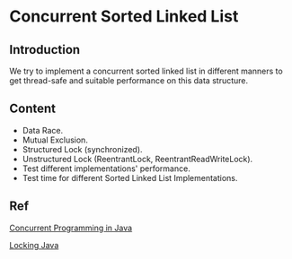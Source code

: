 # Concurrent Sorted Linked List

## Introduction
 We try to implement a concurrent sorted linked list in different manners to get thread-safe and suitable performance on this data structure.  

## Content
* Data Race.
* Mutual Exclusion.
* Structured Lock (synchronized).
* Unstructured Lock (ReentrantLock, ReentrantReadWriteLock).
* Test different implementations' performance.
* Test time for different Sorted Linked List Implementations.   


## Ref
[Concurrent Programming in Java](https://www.coursera.org/learn/concurrent-programming-in-java/home/week/1)

[Locking Java](https://web.archive.org/web/20200809031812/http://www.ibm.com/developerworks/java/library/j-jtp10264)
